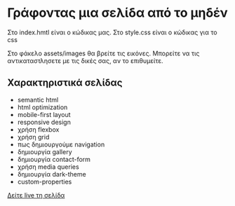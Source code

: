 # Γράφοντας μια σελίδα από το μηδέν

Στο index.hmtl είναι ο κώδικας μας.
Στο style.css είναι ο κώδικας για το css

Στο φάκελο assets/images θα βρείτε τις εικόνες. Μπορείτε να τις αντικαταστλησετε με τις δικές σας, αν το επιθυμείτε.

## Χαρακτηριστικά σελίδας
- semantic html
- html optimization
- mobile-first layout
- responsive design
- χρήση flexbox
- χρήση grid
- πως δημιουργούμε navigation
- δημιουργία gallery
- δημιουργία contact-form
- χρήση media queries
- δημιουργία dark-theme
- custom-properties

[Δείτε live τη σελίδα](https://code-a-la-greek.github.io/about-html/build-site/)
